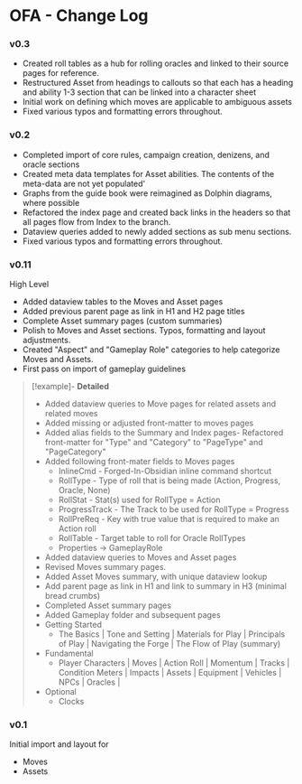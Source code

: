 # OFA - Change Log

### v0.3
- Created roll tables as a hub for rolling oracles and linked to their source pages for reference.
- Restructured Asset from headings to callouts so that each has a heading and ability 1-3 section that can be linked into a character sheet
- Initial work on defining which moves are applicable to ambiguous assets
- Fixed various typos and formatting errors throughout.

### v0.2
- Completed import of core rules, campaign creation, denizens, and oracle sections
- Created meta data templates for Asset abilities. The contents of the meta-data are not yet populated'
- Graphs from the guide book were reimagined as Dolphin diagrams, where possible
- Refactored the index page and created back links in the headers so that all pages flow from Index to the branch.
- Dataview queries added to newly added sections as sub menu sections.
- Fixed various typos and formatting errors throughout.

### v0.11
High Level
- Added dataview tables to the Moves and Asset pages
- Added previous parent page as link in H1 and H2 page titles
- Complete Asset summary pages (custom summaries)
- Polish to Moves and Asset sections. Typos, formatting and layout adjustments.
- Created "Aspect" and "Gameplay Role" categories to help categorize Moves and Assets.
- First pass on import of gameplay guidelines

> [!example]- **Detailed**
> - Added dataview queries to Move pages for related assets and related moves
> - Added missing or adjusted front-matter to moves pages
> - Added alias fields to the Summary and Index pages- Refactored front-matter for "Type" and "Category" to "PageType" and "PageCategory"
> - Added following front-mater fields to Moves pages
> 	- InlineCmd - Forged-In-Obsidian inline command shortcut
> 	- RollType - Type of roll that is being made (Action, Progress, Oracle, None)
> 	- RollStat - Stat(s) used for RollType = Action
> 	- ProgressTrack - The Track to be used for RollType = Progress
> 	- RollPreReq - Key with true value that is required to make an Action roll
> 	- RollTable - Target table to roll for Oracle RollTypes
> 	- Properties -> GameplayRole
> - Added dataview queries to Moves and Asset pages
> - Revised Moves summary pages.
> - Added Asset Moves summary, with unique dataview lookup
> - Add parent page as link in H1 and link to summary in H3  (minimal bread crumbs)
> - Completed Asset summary pages
> - Added Gameplay folder and subsequent pages
> - Getting Started
> 	- The Basics | Tone and Setting | Materials for Play | Principals of Play | Navigating the Forge | The Flow of Play (summary)
> - Fundamental
> 	- Player Characters | Moves | Action Roll | Momentum | Tracks | Condition Meters | Impacts | Assets | Equipment | Vehicles | NPCs | Oracles | 
> - Optional
> 	- Clocks

### v0.1
Initial import and layout for 
 * Moves
 * Assets